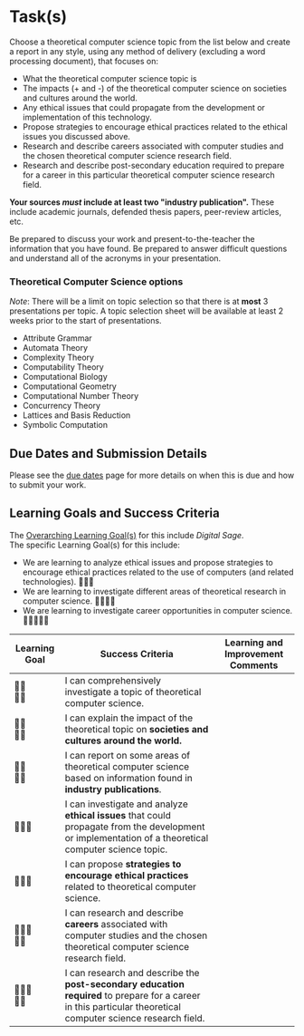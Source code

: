 # Task(s)

Choose a theoretical computer science topic from the list below and create a report in any style, using any method of delivery (excluding a word processing document), that focuses on:

* What the theoretical computer science topic is
* The impacts (+ and -) of the theoretical computer science on societies and cultures around the world.
* Any ethical issues that could propagate from the development or implementation of this technology.
* Propose strategies to encourage ethical practices related to the ethical issues you discussed above.
* Research and describe careers associated with computer studies and the chosen theoretical computer science research field.
* Research and describe post-secondary education required to prepare for a career in this particular theoretical computer science research field.

**Your sources _must_ include at least two "industry publication".** These include academic journals, defended thesis papers, peer-review articles, etc.

Be prepared to discuss your work and present-to-the-teacher the information that you have found. Be prepared to answer difficult questions and understand all of the acronyms in your presentation.

### Theoretical Computer Science options
_Note_: There will be a limit on topic selection so that there is at **most** 3 presentations per topic.  A topic selection sheet will be available at least 2 weeks prior to the start of presentations.
  * Attribute Grammar
  * Automata Theory
  * Complexity Theory
  * Computability Theory
  * Computational Biology
  * Computational Geometry
  * Computational Number Theory
  * Concurrency Theory
  * Lattices and Basis Reduction
  * Symbolic Computation

## Due Dates and Submission Details

Please see the [due dates](./Due-Dates-and-Submission-Details) page for more details on when this is due and how to submit your work.
## Learning Goals and Success Criteria

The [Overarching Learning Goal(s)](./images/ICS4U.jpg) for this include _Digital Sage_.  
The specific Learning Goal(s) for this include:
  * We are learning to analyze ethical issues and propose strategies to encourage ethical practices related to the use of computers (and related technologies). &#x1F4D7;&#x1F4D7;&#x1F4D7;
  * We are learning to investigate different areas of theoretical research in computer science. &#x1F4D7;&#x1F4D7;&#x1F4D7;&#x1F4D7;
  * We are learning to investigate career opportunities in computer science. &#x1F4D7;&#x1F4D7;&#x1F4D7;&#x1F4D7;&#x1F4D7;

| Learning Goal | Success Criteria  | Learning and Improvement Comments |
| ------------- | ----------------- | --------------------------------- |
| &#x1F4D7;&#x1F4D7;<br/>&#x1F4D7;&#x1F4D7; | I can comprehensively investigate a topic of theoretical computer science. | |
| &#x1F4D7;&#x1F4D7;<br/>&#x1F4D7;&#x1F4D7; | I can explain the impact of the theoretical topic on **societies and cultures around the world.** | |
| &#x1F4D7;&#x1F4D7;<br/>&#x1F4D7;&#x1F4D7; | I can report on some areas of theoretical computer science based on information found in **industry publications**. | |
| &#x1F4D7;&#x1F4D7;&#x1F4D7; | I can investigate and analyze **ethical issues** that could propagate from the development or implementation of a theoretical computer science topic. | |
| &#x1F4D7;&#x1F4D7;&#x1F4D7; | I can propose **strategies to encourage ethical practices** related to theoretical computer science. | |
| &#x1F4D7;&#x1F4D7;&#x1F4D7;<br/>&#x1F4D7;&#x1F4D7; | I can research and describe **careers** associated with computer studies and the chosen theoretical computer science research field. | |
| &#x1F4D7;&#x1F4D7;&#x1F4D7;<br/>&#x1F4D7;&#x1F4D7; | I can research and describe the **post-secondary education required** to prepare for a career in this particular theoretical computer science research field. | |